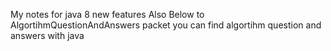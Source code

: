 My notes for java 8 new features
Also Below to AlgortihmQuestionAndAnswers packet
you can find algortihm question and answers with java
